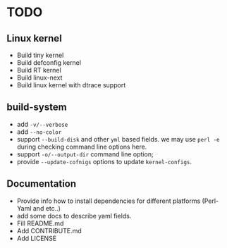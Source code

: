 # TODO

## Linux kernel

  * Build tiny kernel
  * Build defconfig kernel
  * Build RT kernel
  * Build linux-next
  * Build linux kernel with dtrace support

## build-system

  * add `-v/--verbose`
  * add `--no-color`
  * support `--build-disk` and other `yml` based fields.
we may use `perl -e` during checking command line options here.
  * support `-o/--output-dir` command line option;
  * provide `--update-cofnigs` options to update `kernel-configs`.

## Documentation

  * Provide info how to install dependencies for different platforms (Perl-Yaml and etc..)
  * add some docs to describe yaml fields.
  * Fill README.md
  * Add CONTRIBUTE.md
  * Add LICENSE